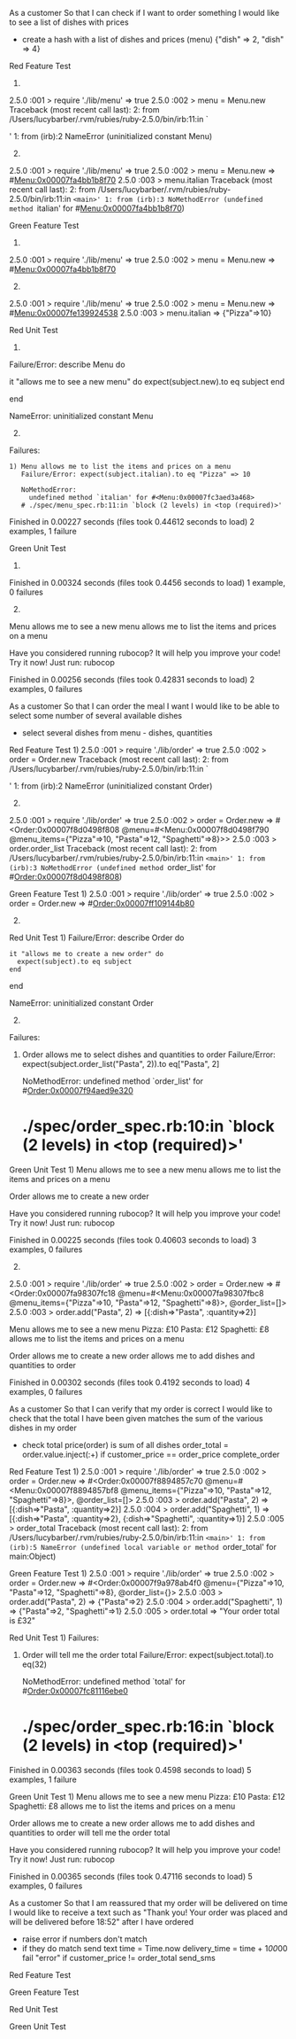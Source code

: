As a customer
So that I can check if I want to order something
I would like to see a list of dishes with prices

- create a hash with a list of dishes and prices (menu)
{"dish" => 2, "dish" => 4}

Red Feature Test

1)
2.5.0 :001 > require './lib/menu'
 => true
2.5.0 :002 > menu = Menu.new
Traceback (most recent call last):
        2: from /Users/lucybarber/.rvm/rubies/ruby-2.5.0/bin/irb:11:in `<main>'
        1: from (irb):2
NameError (uninitialized constant Menu)

2)
2.5.0 :001 > require './lib/menu'
 => true
2.5.0 :002 > menu = Menu.new
 => #<Menu:0x00007fa4bb1b8f70>
2.5.0 :003 > menu.italian
Traceback (most recent call last):
        2: from /Users/lucybarber/.rvm/rubies/ruby-2.5.0/bin/irb:11:in `<main>'
        1: from (irb):3
NoMethodError (undefined method `italian' for #<Menu:0x00007fa4bb1b8f70>)

Green Feature Test

1)
2.5.0 :001 > require './lib/menu'
 => true
2.5.0 :002 > menu = Menu.new
 => #<Menu:0x00007fa4bb1b8f70>

2)
2.5.0 :001 > require './lib/menu'
 => true
2.5.0 :002 > menu = Menu.new
 => #<Menu:0x00007fe139924538>
2.5.0 :003 > menu.italian
 => {"Pizza"=>10}

Red Unit Test

1)
Failure/Error:
  describe Menu do

  it "allows me to see a new menu" do
    expect(subject.new).to eq subject
  end

  end

NameError:
  uninitialized constant Menu

  2)
  Failures:

    1) Menu allows me to list the items and prices on a menu
       Failure/Error: expect(subject.italian).to eq "Pizza" => 10

       NoMethodError:
         undefined method `italian' for #<Menu:0x00007fc3aed3a468>
       # ./spec/menu_spec.rb:11:in `block (2 levels) in <top (required)>'

  Finished in 0.00227 seconds (files took 0.44612 seconds to load)
  2 examples, 1 failure

Green Unit Test

1)
Finished in 0.00324 seconds (files took 0.4456 seconds to load)
1 example, 0 failures

2)
Menu
  allows me to see a new menu
  allows me to list the items and prices on a menu

Have you considered running rubocop? It will help you improve your code!
Try it now! Just run: rubocop

Finished in 0.00256 seconds (files took 0.42831 seconds to load)
2 examples, 0 failures


As a customer
So that I can order the meal I want
I would like to be able to select some number of several available dishes

- select several dishes from menu - dishes, quantities


Red Feature Test
1)
2.5.0 :001 > require './lib/order'
 => true
2.5.0 :002 > order = Order.new
Traceback (most recent call last):
        2: from /Users/lucybarber/.rvm/rubies/ruby-2.5.0/bin/irb:11:in `<main>'
        1: from (irb):2
NameError (uninitialized constant Order)

2)
2.5.0 :001 > require './lib/order'
 => true
2.5.0 :002 > order = Order.new
 => #<Order:0x00007f8d0498f808 @menu=#<Menu:0x00007f8d0498f790 @menu_items={"Pizza"=>10, "Pasta"=>12, "Spaghetti"=>8}>>
2.5.0 :003 > order.order_list
Traceback (most recent call last):
        2: from /Users/lucybarber/.rvm/rubies/ruby-2.5.0/bin/irb:11:in `<main>'
        1: from (irb):3
NoMethodError (undefined method `order_list' for #<Order:0x00007f8d0498f808>)



Green Feature Test
1)
2.5.0 :001 > require './lib/order'
 => true
2.5.0 :002 > order = Order.new
 => #<Order:0x00007ff109144b80>

2)

Red Unit Test
1)
Failure/Error:
  describe Order do

    it "allows me to create a new order" do
      expect(subject).to eq subject
    end

  end

NameError:
  uninitialized constant Order

2)
Failures:

  1) Order allows me to select dishes and quantities to order
     Failure/Error: expect(subject.order_list("Pasta", 2)).to eq["Pasta", 2]

     NoMethodError:
       undefined method `order_list' for #<Order:0x00007f94aed9e320>
     # ./spec/order_spec.rb:10:in `block (2 levels) in <top (required)>'


Green Unit Test
1)
Menu
  allows me to see a new menu
  allows me to list the items and prices on a menu

Order
  allows me to create a new order

Have you considered running rubocop? It will help you improve your code!
Try it now! Just run: rubocop

Finished in 0.00225 seconds (files took 0.40603 seconds to load)
3 examples, 0 failures

2)
2.5.0 :001 > require './lib/order'
 => true
2.5.0 :002 > order = Order.new
 => #<Order:0x00007fa98307fc18 @menu=#<Menu:0x00007fa98307fbc8 @menu_items={"Pizza"=>10, "Pasta"=>12, "Spaghetti"=>8}>, @order_list=[]>
2.5.0 :003 > order.add("Pasta", 2)
 => [{:dish=>"Pasta", :quantity=>2}]

Menu
  allows me to see a new menu
Pizza: £10
Pasta: £12
Spaghetti: £8
  allows me to list the items and prices on a menu

Order
  allows me to create a new order
  allows me to add dishes and quantities to order

Finished in 0.00302 seconds (files took 0.4192 seconds to load)
4 examples, 0 failures

As a customer
So that I can verify that my order is correct
I would like to check that the total I have been given matches the sum of the various dishes in my order

- check total price(order) is sum of all dishes
order_total = order.value.inject(:+)
if customer_price == order_price
complete_order

Red Feature Test
1)
2.5.0 :001 > require './lib/order'
 => true
2.5.0 :002 > order = Order.new
 => #<Order:0x00007f8894857c70 @menu=#<Menu:0x00007f8894857bf8 @menu_items={"Pizza"=>10, "Pasta"=>12, "Spaghetti"=>8}>, @order_list=[]>
2.5.0 :003 > order.add("Pasta", 2)
 => [{:dish=>"Pasta", :quantity=>2}]
2.5.0 :004 > order.add("Spaghetti", 1)
 => [{:dish=>"Pasta", :quantity=>2}, {:dish=>"Spaghetti", :quantity=>1}]
2.5.0 :005 > order_total
Traceback (most recent call last):
        2: from /Users/lucybarber/.rvm/rubies/ruby-2.5.0/bin/irb:11:in `<main>'
        1: from (irb):5
NameError (undefined local variable or method `order_total' for main:Object)

Green Feature Test
1)
2.5.0 :001 > require './lib/order'
 => true
2.5.0 :002 > order = Order.new
 => #<Order:0x00007f9a978ab4f0 @menu={"Pizza"=>10, "Pasta"=>12, "Spaghetti"=>8}, @order_list={}>
2.5.0 :003 > order.add("Pasta", 2)
 => {"Pasta"=>2}
2.5.0 :004 > order.add("Spaghetti", 1)
 => {"Pasta"=>2, "Spaghetti"=>1}
2.5.0 :005 > order.total
 => "Your order total is £32"


Red Unit Test
1)
Failures:

  1) Order will tell me the order total
     Failure/Error: expect(subject.total).to eq(32)

     NoMethodError:
       undefined method `total' for #<Order:0x00007fc81116ebe0>
     # ./spec/order_spec.rb:16:in `block (2 levels) in <top (required)>'

Finished in 0.00363 seconds (files took 0.4598 seconds to load)
5 examples, 1 failure


Green Unit Test
1)
Menu
  allows me to see a new menu
Pizza: £10
Pasta: £12
Spaghetti: £8
  allows me to list the items and prices on a menu

Order
  allows me to create a new order
  allows me to add dishes and quantities to order
  will tell me the order total

Have you considered running rubocop? It will help you improve your code!
Try it now! Just run: rubocop

Finished in 0.00365 seconds (files took 0.47116 seconds to load)
5 examples, 0 failures




As a customer
So that I am reassured that my order will be delivered on time
I would like to receive a text such as "Thank you! Your order was placed and will be delivered before 18:52" after I have ordered

- raise error if numbers don't match
- if they do match send text
time = Time.now
delivery_time = time + 1*00*00
fail "error" if customer_price != order_total
send_sms


Red Feature Test

Green Feature Test

Red Unit Test

Green Unit Test
